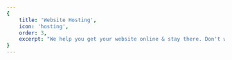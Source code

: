 ```yaml
---
{
	title: 'Website Hosting',
	icon: 'hosting',
	order: 3,
	excerpt: "We help you get your website online & stay there. Don't worry about the technical aspects, let us do that for you."
}
---
```



